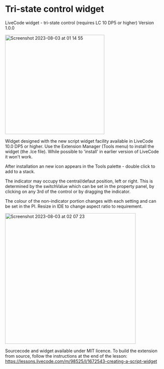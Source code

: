 # Tri-state control widget
LiveCode widget - tri-state control (requires LC 10 DP5 or higher)
Version 1.0.0

<img width="323" alt="Screenshot 2023-08-03 at 01 14 55" src="https://github.com/stam66/tristate/assets/5677273/e12d496b-d29d-426f-8126-e2ba32ad7b23">

Widget designed with the new script widget facility available in LiveCode 10.0 DP5 or higher.
Use the Extension Manager (Tools menu) to install the widget (the .lce file). While possible to 'install' in earlier version of LiveCode it won't work.

After installation an new icon appears in the Tools palette - double click to add to a stack. 

The indicator may occupy the central/defaut position, left or right. This is determined by the switchValue which can be set in the property panel, by clicking on any 3rd of the control or by dragging the indicator. 

The colour of the non-indicator portion changes with each setting and can be set in the PI.
Resize in IDE to change aspect ratio to requirement.

<img width="425" alt="Screenshot 2023-08-03 at 02 07 23" src="https://github.com/stam66/tristate/assets/5677273/b50db1ae-bfd2-46c3-a026-9652af1621ff">

Sourcecode and widget available under MIT licence.
To build the extension from source, follow the instructions at the end of the lesson: https://lessons.livecode.com/m/98525/l/1672543-creating-a-script-widget
